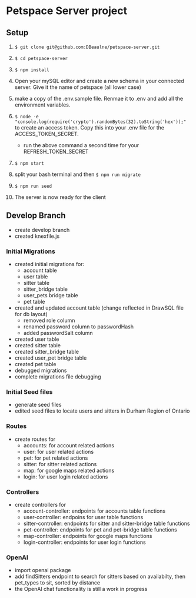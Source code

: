# Petspace Server project

## Setup

1.  `$ git clone git@github.com:DBeaulne/petspace-server.git`
2.  `$ cd petspace-server`
3.  `$ npm install`
4.  Open your mySQL editor and create a new schema in your connected server. Give it the name of petspace (all lower case)
5.  make a copy of the .env.sample file. Renmae it to .env and add all the environment variables.
6.  `$ node -e "console.log(require('crypto').randomBytes(32).toString('hex'));"` to create an access token. Copy this into your .env file for the ACCESS_TOKEN_SECRET.

    - run the above command a second time for your REFRESH_TOKEN_SECRET

7.  `$ npm start`
8.  split your bash terminal and then `$ npm run migrate`
9.  `$ npm run seed`
10. The server is now ready for the client

## Develop Branch

- create develop branch
- created knexfile.js

### Initial Migrations

- created initial migrations for:
  - account table
  - user table
  - sitter table
  - sitter_bridge table
  - user_pets bridge table
  - pet table
- created and updated account table (change reflected in DrawSQL file for db layout)
  - removed role column
  - renamed password column to passwordHash
  - added passwordSalt column
- created user table
- created sitter table
- created sitter_bridge table
- created user_pet bridge table
- created pet table
- debugged migrations
- complete migrations file debugging

### Initial Seed files

- generate seed files
- edited seed files to locate users and sitters in Durham Region of Ontario

### Routes

- create routes for
  - accounts: for account related actions
  - user: for user related actions
  - pet: for pet related actions
  - sitter: for sitter related actions
  - map: for google maps related actions
  - login: for user login related actions

### Controllers

- create controllers for
  - account-controller: endpoints for accounts table functions
  - user-controller: endpoins for user table functions
  - sitter-controller: endpoints for sitter and sitter-bridge table functions
  - pet-controller: endpoints for pet and pet-bridge table functions
  - map-controller: endpoints for google maps functions
  - login-controller: endpoints for user login functions

### OpenAI

- import openai package
- add findSitters endpoint to search for sitters based on availabilty, then pet_types to sit, sorted by distance
- the OpenAI chat functionality is still a work in progress
